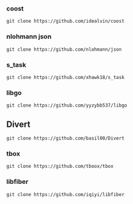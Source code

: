
### coost
```shell
git clone https://github.com/idealvin/coost
```

### nlohmann json
```shell
git clone https://github.com/nlohmann/json
```

### s_task
```shell
git clone https://github.com/xhawk18/s_task
```

### libgo
```shell
git clone https://github.com/yyzybb537/libgo
```

## Divert
```shell
git clone https://github.com/basil00/Divert
```

### tbox
```shell
git clone https://github.com/tboox/tbox
```

### libfiber
```shell
git clone https://github.com/iqiyi/libfiber
```
